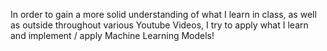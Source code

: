 In order to gain a more solid understanding of what I learn in class, as well as outside throughout various Youtube Videos, I try to apply what I learn and implement / apply Machine Learning Models!
